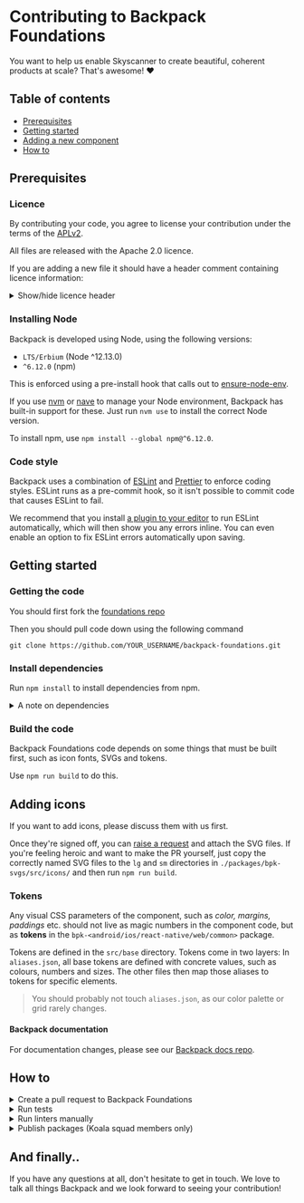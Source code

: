 # Contributing to Backpack Foundations

You want to help us enable Skyscanner to create beautiful, coherent products at scale? That's awesome! :heart:

## Table of contents

* [Prerequisites](#prerequisites)
* [Getting started](#getting-started)
* [Adding a new component](#adding-a-new-component)
* [How to](#how-to)

## Prerequisites

### Licence

By contributing your code, you agree to license your contribution under the terms of the [APLv2](./LICENSE).

All files are released with the Apache 2.0 licence.

If you are adding a new file it should have a header comment containing licence information:

<details>
<summary>Show/hide licence header</summary>

```
Backpack - Skyscanner's Design System

Copyright 2016-<current year> Skyscanner Ltd

Licensed under the Apache License, Version 2.0 (the "License");
you may not use this file except in compliance with the License.
You may obtain a copy of the License at

  http://www.apache.org/licenses/LICENSE-2.0

Unless required by applicable law or agreed to in writing, software
distributed under the License is distributed on an "AS IS" BASIS,
WITHOUT WARRANTIES OR CONDITIONS OF ANY KIND, either express or implied.
See the License for the specific language governing permissions and
limitations under the License.
```

</details>

### Installing Node

Backpack is developed using Node, using the following versions:

* `LTS/Erbium` (Node ^12.13.0)
* `^6.12.0` (npm)

This is enforced using a pre-install hook that calls out to [ensure-node-env](https://github.com/Skyscanner/ensure-node-env).

If you use [nvm](https://github.com/creationix/nvm) or [nave](https://github.com/isaacs/nave) to manage your Node environment, Backpack has built-in support for these. Just run `nvm use` to install the correct Node version.

To install npm, use `npm install --global npm@^6.12.0`.

### Code style

Backpack uses a combination of [ESLint](https://eslint.org) and [Prettier](https://prettier.io) to enforce coding styles. ESLint runs as a pre-commit hook, so it isn't possible to commit code that causes ESLint to fail.

We recommend that you install [a plugin to your editor](https://eslint.org/docs/user-guide/integrations#editors) to run ESLint automatically, which will then show you any errors inline. You can even enable an option to fix ESLint errors automatically upon saving.

## Getting started

### Getting the code

You should first fork the [foundations repo](https://github.com/Skyscanner/backpack-foundations/fork)

Then you should pull code down using the following command

```
git clone https://github.com/YOUR_USERNAME/backpack-foundations.git
```

### Install dependencies

Run `npm install` to install dependencies from npm.

<details>
<summary>A note on dependencies</summary>

Backpack Foundation is a multi-package repository, also known as a monorepo. This means that instead of having one code repository for each npm package, we manage them all inside this single repository.

We use [Lerna](https://lernajs.io) to achieve this. Lerna links packages together inside this repo by 'bootstrapping'.

When you run `npm install`, Lerna is bootstrapped automatically as a post-install hook. However, if you change dependencies within a package, you will need to run Lerna manually with `npm run bootstrap`.

</details>

### Build the code

Backpack Foundations code depends on some things that must be built first, such as icon fonts, SVGs and tokens.

Use `npm run build` to do this.

## Adding icons

If you want to add icons, please discuss them with us first.

Once they're signed off, you can [raise a request](https://bit.ly/backpack-request) and attach the SVG files. If you're feeling heroic and want to make the PR yourself, just copy the correctly named SVG files to the `lg` and `sm` directories in `./packages/bpk-svgs/src/icons/` and then run `npm run build`.

### Tokens

Any visual CSS parameters of the component, such as *color, margins, paddings* etc. should not live as magic numbers in the component code, but as **tokens** in the `bpk-<android/ios/react-native/web/common>` package.

Tokens are defined in the `src/base` directory. Tokens come in two layers: In `aliases.json`, all base tokens are defined with concrete values, such as colours, numbers and sizes. The other files then map those aliases to tokens for specific elements.

> You should probably not touch `aliases.json`, as our color palette or grid rarely changes.

#### Backpack documentation

For documentation changes, please see our [Backpack docs repo](http://github.com/Skyscanner/backpack-docs).

## How to

<details>
<summary>Create a pull request to Backpack Foundations</summary>

For anything non-trivial, we strongly recommend speaking to somebody from Koala before starting work on a PR. This lets us pass on any advice or knowledge we already have about the work you're proposing. It might even be something we're already working on. After this, follow the steps below.

1. [Fork the repository](https://github.com/Skyscanner/backpack-foundations/fork).
2. Create a new branch.
3. Make your changes.
4. Commit and push your new branch.
5. Submit a [pull request](https://github.com/Skyscanner/backpack-foundations/pulls).
6. Notify someone in Koala squad or drop a note in #backpack.

Don't forget to update [`UNRELEASED.md`](UNRELEASED.md) for any user-facing changes.

Bear in mind that small, incremental pull requests are likely to be reviewed faster.

</details>

<details>
<summary>Run tests</summary>

`npm test` will pick up any files that end in `-test.js`, so you don't need to do anything to make Jest pick them up.

You can also run the tests in 'watch mode', which means the process will continually run and run tests every time files change. Use `npm run jest:watch` to do this.

</details>

<details>
<summary>Run linters manually</summary>

* `npm run lint` to lint both JS and SCSS.
* `npm run lint:js` to lint JS.
* `npm run lint:js:fix` to lint and try to automatically fix any errors.
* `npm run lint:scss` to lint SCSS.
* `npm run lint:scss:fix` to lint and try to automatically fix any SCSS errors.

</details>

<details>
<summary>Publish packages (Koala squad members only)</summary>

- Update the [unreleased changelog](/UNRELEASED.md) with every package that has changed, separating out `BRAKING`, `ADDED` and `FIXED` changes. See [`CHANGELOG_FORMAT.md`](https://github.com/Skyscanner/backpack/blob/main/CHANGELOG_FORMAT.md) for tips.
  - Some useful commands for determining "what's changed?":
    - `npm run lerna updated`
    - `npm run lerna diff <package-name>`
- Make sure you are an owner of the npm packages (speak to a member of the Koala squad).
- **Run `npm run release`** (this will run several checks and then `lerna publish`). Do not run `npm publish`.
- You’ll be asked to confirm the new versions and descriptions for every package that has changed.
- If you need to make changes you can exit without confirming and no changes will be made.

Be aware that if `bpk-common` has changed, *all* packages in the repository will be updated as they all depend on `bpk-common`. Changing an existing token is almost always worth a "major" release, whereas adding a new token is usually a "minor" release.

</details>

## And finally..

If you have any questions at all, don't hesitate to get in touch. We love to talk all things Backpack and we look forward to seeing your contribution!
